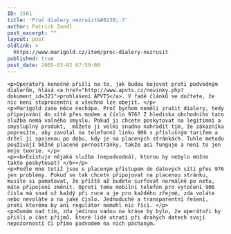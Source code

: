 ```yaml
---
ID: 1561
title: 'Proč dialery nezrušit&#8230;.?'
author: Patrick Zandl
post_excerpt: ""
layout: post
oldlink: >
  https://www.marigold.cz/item/proc-dialery-nezrusit
published: true
post_date: 2005-03-02 07:59:00
---
```

	<p>Operátoři konečně přišli na to, jak budou bojovat proti podvodným dialerům, hlásá <a href="http://www.apvts.cz/novinky.php?dokument_id=321">prohlášení APVTS</a>. V řadě článků se dočtete, že nic není stoprocentní a všechno lze obejít. </p>
	<p>Marigold zase něco nechápe. Proč bychom neměli zrušit dialery, tedy připojování do sítě přes modem a číslo 976? Z hlediska obchodního tato služba nemá valného smyslu. Pokud ji chcete poskytovat na legitimní a smysluplný produkt,  můžete ji velmi snadno nahradit tím, že zákazníka poprosíte, aby zavolal na telefonní linku 906 s příslušným tarifem a držel ji spojenou po dobu, kdy je na placených stránkách. Tuhle metodu používají běžně placené pornostránky, takže asi funguje a není to jen moje teorie. </p>
	<p><b>Existuje nějaká služba (nepodvodná), kterou by nebylo možno takto poskytovat? </b></p>
	<p>Podle mne totiž jsou s placeným přístupem do datových sítí přes 976 jen problémy. Pokud se tak chcete připojovat na placenou stránku, musíte si pamatovat, že příště až budete surfovat normálně po netu, máte připojení změnit. Oproti tomu mobilní telefon pro vytočení 906 čísla má snad už každý při ruce a je pro každého zřejmé, zda voláte nebo nevoláte a na jaké číslo. Jednoduché a transparentní řešení, proti kterému by ani regulátor nemohl nic říci. </p>
	<p>Dumám nad tím, zda jedinou vadou na kráse by bylo, že operátoři by přišli o část příjmů, které lidé utratí při drahých datech svojí nepozorností či přímo podvodem na nich páchaným.
</p>